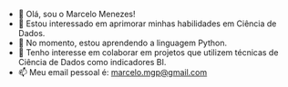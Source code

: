 - 👋 Olá, sou o Marcelo Menezes!
- 👀 Estou interessado em aprimorar minhas habilidades em Ciência de Dados.
- 🌱 No momento, estou aprendendo a linguagem Python.
- 💞️ Tenho interesse em colaborar em projetos que utilizem técnicas de Ciência de Dados como indicadores BI.
- 📫 Meu email pessoal é: marcelo.mgp@gmail.com

<!---
marcelomgp/marcelomgp is a ✨ special ✨ repository because its `README.md` (this file) appears on your GitHub profile.
You can click the Preview link to take a look at your changes.
--->
